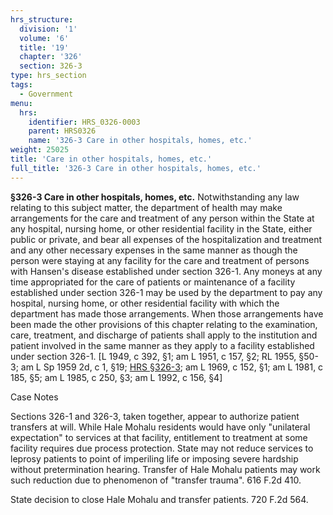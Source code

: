 ```yaml
---
hrs_structure:
  division: '1'
  volume: '6'
  title: '19'
  chapter: '326'
  section: 326-3
type: hrs_section
tags:
  - Government
menu:
  hrs:
    identifier: HRS_0326-0003
    parent: HRS0326
    name: '326-3 Care in other hospitals, homes, etc.'
weight: 25025
title: 'Care in other hospitals, homes, etc.'
full_title: '326-3 Care in other hospitals, homes, etc.'
---
```

**§326-3 Care in other hospitals, homes, etc.** Notwithstanding any law relating to this subject matter, the department of health may make arrangements for the care and treatment of any person within the State at any hospital, nursing home, or other residential facility in the State, either public or private, and bear all expenses of the hospitalization and treatment and any other necessary expenses in the same manner as though the person were staying at any facility for the care and treatment of persons with Hansen's disease established under section 326-1\. Any moneys at any time appropriated for the care of patients or maintenance of a facility established under section 326-1 may be used by the department to pay any hospital, nursing home, or other residential facility with which the department has made those arrangements. When those arrangements have been made the other provisions of this chapter relating to the examination, care, treatment, and discharge of patients shall apply to the institution and patient involved in the same manner as they apply to a facility established under section 326-1\. [L 1949, c 392, §1; am L 1951, c 157, §2; RL 1955, §50-3; am L Sp 1959 2d, c 1, §19; [HRS §326-3](/title-19/chapter-326/section-326-3/); am L 1969, c 152, §1; am L 1981, c 185, §5; am L 1985, c 250, §3; am L 1992, c 156, §4]

Case Notes

Sections 326-1 and 326-3, taken together, appear to authorize patient transfers at will. While Hale Mohalu residents would have only "unilateral expectation" to services at that facility, entitlement to treatment at some facility requires due process protection. State may not reduce services to leprosy patients to point of imperiling life or imposing severe hardship without pretermination hearing. Transfer of Hale Mohalu patients may work such reduction due to phenomenon of "transfer trauma". 616 F.2d 410.

State decision to close Hale Mohalu and transfer patients. 720 F.2d 564.
